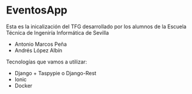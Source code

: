 # EventosApp

Esta es la inicalización del TFG desarrollado por los alumnos de la Escuela Técnica de Ingeniría Informática de Sevilla
- Antonio Marcos Peña
- Andrés López Albín

Tecnologías que vamos a utilizar:
- Django + Taspypie o Django-Rest
- Ionic
- Docker
